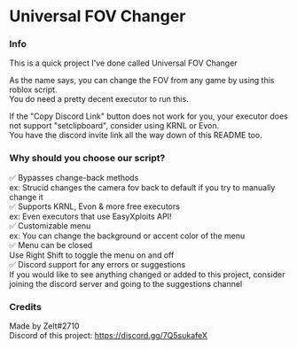 # Universal FOV Changer

### Info

This is a quick project I've done called Universal FOV Changer

As the name says, you can change the FOV from any game by using this roblox script. <br />
You do need a pretty decent executor to run this.

If the "Copy Discord Link" button does not work for you, your executor does not support "setclipboard", consider using KRNL or Evon. <br />
You have the discord invite link all the way down of this README too.

### Why should you choose our script?

✅ Bypasses change-back methods <br />
     ex: Strucid changes the camera fov back to default if you try to manually change it <br />
✅ Supports KRNL, Evon & more free executors <br />
     ex: Even executors that use EasyXploits API! <br />
✅ Customizable menu <br />
     ex: You can change the background or accent color of the menu <br />
✅ Menu can be closed <br />
     Use Right Shift to toggle the menu on and off <br />
✅ Discord support for any errors or suggestions <br />
     If you would like to see anything changed or added to this project, consider joining the discord server and going to the suggestions channel <br />

### Credits

Made by Zelt#2710 <br />
Discord of this project: https://discord.gg/7Q5sukafeX
